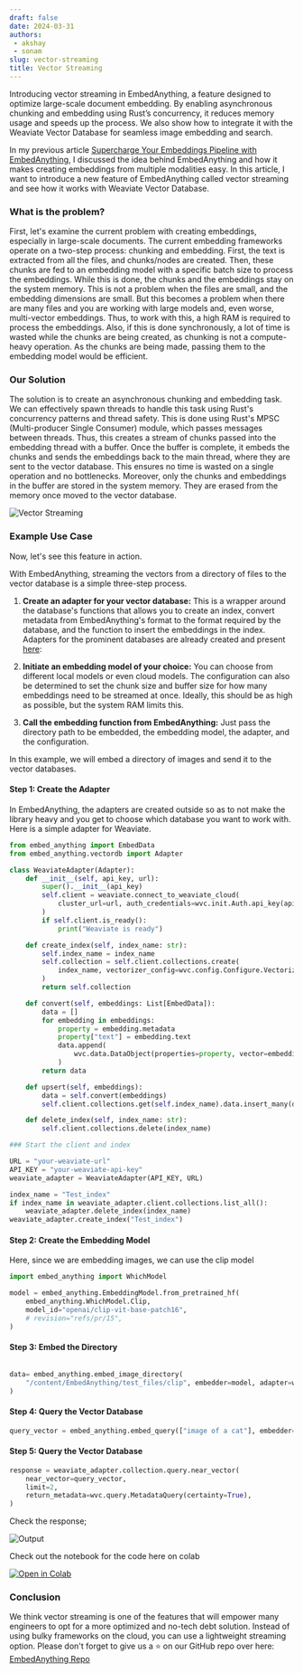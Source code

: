 ```yaml
---
draft: false 
date: 2024-03-31 
authors: 
 - akshay
 - sonam
slug: vector-streaming
title: Vector Streaming
---
```

Introducing vector streaming in EmbedAnything, a feature designed to optimize large-scale document embedding. By enabling asynchronous chunking and embedding using Rust’s concurrency, it reduces memory usage and speeds up the process. We also show how to integrate it with the Weaviate Vector Database for seamless image embedding and search.


<!-- more -->

In my previous article [Supercharge Your Embeddings Pipeline with EmbedAnything](https://www.analyticsvidhya.com/blog/2024/06/supercharge-your-embeddings-pipeline-with-embedanything/), I discussed the idea behind EmbedAnything and how it makes creating embeddings from multiple modalities easy. In this article, I want to introduce a new feature of EmbedAnything called vector streaming and see how it works with Weaviate Vector Database. 

### What is the problem?

First, let's examine the current problem with creating embeddings, especially in large-scale documents. The current embedding frameworks operate on a two-step process: chunking and embedding. First, the text is extracted from all the files, and chunks/nodes are created. Then, these chunks are fed to an embedding model with a specific batch size to process the embeddings. While this is done, the chunks and the embeddings stay on the system memory. This is not a problem when the files are small, and the embedding dimensions are small. But this becomes a problem when there are many files and you are working with large models and, even worse, multi-vector embeddings. Thus, to work with this, a high RAM is required to process the embeddings. Also, if this is done synchronously, a lot of time is wasted while the chunks are being created, as chunking is not a compute-heavy operation. As the chunks are being made, passing them to the embedding model would be efficient. 

### Our Solution

The solution is to create an asynchronous chunking and embedding task. We can effectively spawn threads to handle this task using Rust's concurrency patterns and thread safety. This is done using Rust's MPSC (Multi-producer Single Consumer) module, which passes messages between threads. Thus, this creates a stream of chunks passed into the embedding thread with a buffer. Once the buffer is complete, it embeds the chunks and sends the embeddings back to the main thread, where they are sent to the vector database. This ensures no time is wasted on a single operation and no bottlenecks. Moreover, only the chunks and embeddings in the buffer are stored in the system memory. They are erased from the memory once moved to the vector database. 


![Vector Streaming](https://res.cloudinary.com/dltwftrgc/image/upload/v1726073108/vector_streaming_m6xa1j.png)



### Example Use Case

Now, let's see this feature in action. 

With EmbedAnything, streaming the vectors from a directory of files to the vector database is a simple three-step process. 

1. **Create an adapter for your vector database:** This is a wrapper around the database's functions that allows you to create an index, convert metadata from EmbedAnything's format to the format required by the database, and the function to insert the embeddings in the index. Adapters for the prominent databases are already created and present [here](https://github.com/StarlightSearch/EmbedAnything/tree/main/examples/adapters): 

2. **Initiate an embedding model of your choice:** You can choose from different local models or even cloud models. The configuration can also be determined to set the chunk size and buffer size for how many embeddings need to be streamed at once. Ideally, this should be as high as possible, but the system RAM limits this. 

3. **Call the embedding function from EmbedAnything:** Just pass the directory path to be embedded, the embedding model, the adapter, and the configuration. 

In this example, we will embed a directory of images and send it to the vector databases. 

#### Step 1: Create the Adapter

In EmbedAnything, the adapters are created outside so as to not make the library heavy and you get to choose which database you want to work with. Here is a simple adapter for Weaviate.

```python
from embed_anything import EmbedData
from embed_anything.vectordb import Adapter

class WeaviateAdapter(Adapter):
    def __init__(self, api_key, url):
        super().__init__(api_key)
        self.client = weaviate.connect_to_weaviate_cloud(
            cluster_url=url, auth_credentials=wvc.init.Auth.api_key(api_key)
        )
        if self.client.is_ready():
            print("Weaviate is ready")

    def create_index(self, index_name: str):
        self.index_name = index_name
        self.collection = self.client.collections.create(
            index_name, vectorizer_config=wvc.config.Configure.Vectorizer.none()
        )
        return self.collection

    def convert(self, embeddings: List[EmbedData]):
        data = []
        for embedding in embeddings:
            property = embedding.metadata
            property["text"] = embedding.text
            data.append(
                wvc.data.DataObject(properties=property, vector=embedding.embedding)
            )
        return data

    def upsert(self, embeddings):
        data = self.convert(embeddings)
        self.client.collections.get(self.index_name).data.insert_many(data)

    def delete_index(self, index_name: str):
        self.client.collections.delete(index_name)

### Start the client and index

URL = "your-weaviate-url"
API_KEY = "your-weaviate-api-key"
weaviate_adapter = WeaviateAdapter(API_KEY, URL)

index_name = "Test_index"
if index_name in weaviate_adapter.client.collections.list_all():
    weaviate_adapter.delete_index(index_name)
weaviate_adapter.create_index("Test_index")
```


#### Step 2: Create the Embedding Model 

Here, since we are embedding images, we can use the clip model 

```python
import embed_anything import WhichModel

model = embed_anything.EmbeddingModel.from_pretrained_hf(
    embed_anything.WhichModel.Clip,
    model_id="openai/clip-vit-base-patch16",
    # revision="refs/pr/15",
)

```

#### Step 3: Embed the Directory

```python

data= embed_anything.embed_image_directory(
    "/content/EmbedAnything/test_files/clip", embedder=model, adapter=weaviate_adapter
)

```

#### Step 4: Query the Vector Database

```python
query_vector = embed_anything.embed_query(["image of a cat"], embedder=model)[0].embedding
```

#### Step 5: Query the Vector Database

```python
response = weaviate_adapter.collection.query.near_vector(
    near_vector=query_vector,
    limit=2,
    return_metadata=wvc.query.MetadataQuery(certainty=True),
)
```

Check the response;


![Output](https://res.cloudinary.com/dltwftrgc/image/upload/v1726073341/Blogs/Vector%20Streaming/output_2_zsjg87.png)

Check out the notebook for the code here on colab

[![Open in Colab](https://colab.research.google.com/assets/colab-badge.svg)](https://colab.research.google.com/drive/17vUZEh-ZSpN339pIXSkyxtDHS5Sz6DqD?usp=sharing)

### Conclusion

We think vector streaming is one of the features that will empower many engineers to opt for a more optimized and no-tech debt solution. Instead of using bulky frameworks on the cloud, you can use a lightweight streaming option. Please don't forget to give us a ⭐ on our GitHub repo over here: [EmbedAnything Repo](https://github.com/StarlightSearch/EmbedAnything)